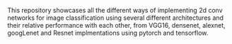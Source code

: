 This repository showcases all the different ways of implementing 2d conv networks for image classification using several different architectures and their relative performance with each other, from VGG16, densenet, 
alexnet, googLenet and Resnet implmentations using pytorch and tensorflow. 
